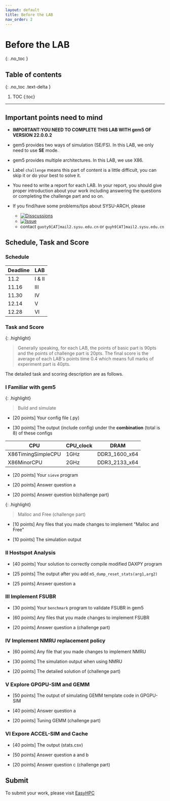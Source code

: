 ```yaml
---
layout: default
title: Before the LAB
nav_order: 2
---
```


# Before the LAB
{: .no_toc }

## Table of contents
{: .no_toc .text-delta }

1. TOC
{:toc}
---

## **Important points need to mind**

- **IMPORTANT:YOU NEED TO COMPLETE THIS LAB WITH gem5 OF VERSION 22.0.0.2**

- gem5 provides two ways of simulation (SE/FS). In this LAB, we only need to use **SE** mode.

- gem5 provides multiple architectures. In this LAB, we use X86.

- Label `challenge` means this part of content is a little difficult, you can skip it or do your best to solve it.

- You need to write a report for each LAB. In your report, you should give proper introduction about your work including answering the questions or completing the challenge part and so on.

- If you find/have some problems/tips about SYSU-ARCH, please 
  - [![Disscussions](https://img.shields.io/github/discussions/arcsysu/SYSU-ARCH)](https://github.com/arcsysu/SYSU-ARCH/discussions)
  - [![Issue](https://img.shields.io/github/issues/arcsysu/SYSU-ARCH)](https://github.com/arcsysu/SYSU-ARCH/issues)
  - contact `guoty9[AT]mail2.sysu.edu.cn` or `guyh9[AT]mail2.sysu.edu.cn`

## **Schedule, Task and Score**

### **Schedule**

| Deadline | LAB     |
| -------- | ------- |
| 11.2     | I & II  |
| 11.16    | III     |
| 11.30    | IV      |
| 12.14    | V       |
| 12.28    | VI      |

### **Task and Score**

{: .highlight}
> Generally speaking, for each LAB, the points of basic part is 90pts and the points of challenge part is 20pts.
> The final score is the average of each LAB's points time 0.4 which means full marks of experiment part is 40pts.  

The detailed task and scoring description are as follows.

### I Familiar with gem5

{: .highlight}
> Build and simulate 

- [20 points] Your config file (.py) 

- [30 points] The output (include config) under the **combination** (total is 8) of these configs

| CPU             | CPU_clock | DRAM          |
| --------------- | --------- | ------------- |
| X86TimingSimpleCPU | 1GHz      | DDR3_1600_x64 |
| X86MinorCPU        | 2GHz      | DDR3_2133_x64 |

- [20 points] Your `sieve` program

- [20 points] Answer question a

- [20 points] Answer question b(challenge part) 

{: .highlight}
> Malloc and Free (challenge part)

- [10 points] Any files that you made changes to implement "Malloc and Free"

- [10 points] The simulation output

### II Hostspot Analysis

- [40 points] Your solution to correctly compile modified DAXPY program

- [25 points] The output after you add `m5_dump_reset_stats(arg1,arg2)`

- [25 points] Answer question a

### III Implement FSUBR

- [30 points] Your `benchmark` program to validate FSUBR in gem5

- [60 points] Any files that you made changes to implement FSUBR

- [20 points] Answer question a (challenge part)

### IV Implement NMRU replacement policy

- [60 points] Any file that you made changes to implement NMRU

- [30 points] The simulation output when using NMRU

- [20 points] The detailed solution of (challenge part)

### V Explore GPGPU-SIM and GEMM

- [50 points] The output of simulating GEMM template code in GPGPU-SIM

- [40 points] Answer question a

- [20 points] Tuning GEMM (challenge part)

### VI Expore ACCEL-SIM and Cache

- [40 points] The output (stats.csv)

- [50 points] Answer question a and b

- [20 points] Answer question c (challenge part)

## **Submit**

To submit your work, please visit [EasyHPC](https://easyhpc.net/course/157)